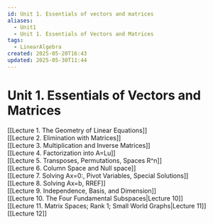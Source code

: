 ```yaml
---
id: Unit 1. Essentials of vectors and matrices
aliases:
  - Unit1
  - Unit 1. Essentials of Vectors and Matrices
tags:
  - LinearAlgebra
created: 2025-05-20T16:43
updated: 2025-05-30T11:44
---
```


# Unit 1. Essentials of Vectors and Matrices

[[Lecture 1. The Geometry of Linear Equations]]\
[[Lecture 2. Elimination with Matrices]]\
[[Lecture 3. Multiplication and Inverse Matrices]]\
[[Lecture 4. Factorization into A=Lu]]\
[[Lecture 5. Transposes, Permutations, Spaces R^n]]\
[[Lecture 6. Column Space and Null space]]\
[[Lecture 7. Solving Ax=0:, Pivot Variables, Special Solutions]]\
[[Lecture 8. Solving Ax=b, RREF]]\
[[Lecture 9. Independence, Basis, and Dimension]]\
[[Lecture 10. The Four Fundamental Subspaces|Lecture 10]]\
[[Lecture 11. Matrix Spaces; Rank 1; Small World Graphs|Lecture 11]]\
[[Lecture 12]]

